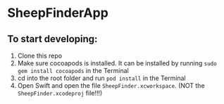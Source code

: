 # SheepFinderApp


## To start developing:

1. Clone this repo
3. Make sure cocoapods is installed. It can be installed by running ```sudo gem install cocoapods``` in the Terminal
2. cd into the root folder and run ```pod install``` in the Terminal
3. Open Swift and open the file ```SheepFinder.xcworkspace```. (NOT the ```SheepFinder.xcodeproj``` file!!!)
